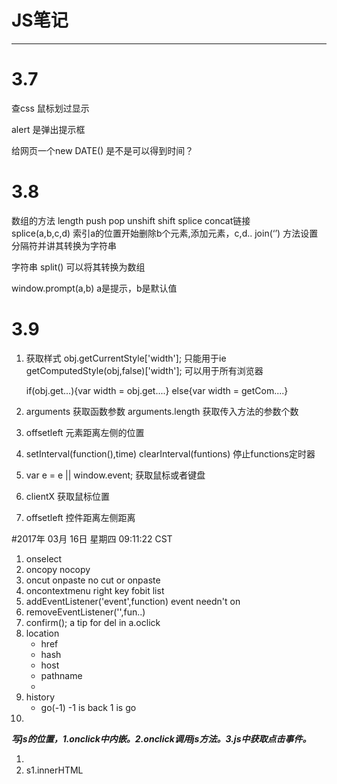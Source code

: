# JS笔记
----------
# 3.7 

查css 鼠标划过显示

alert	是弹出提示框

给网页一个new DATE() 是不是可以得到时间？

# 3.8

数组的方法 length  push  pop  unshift  shift  splice  concat链接    
	splice(a,b,c,d) 索引a的位置开始删除b个元素,添加元素，c,d..
	join(‘’) 方法设置分隔符并讲其转换为字符串

字符串	split() 可以将其转换为数组

window.prompt(a,b) a是提示，b是默认值

# 3.9

1. 获取样式
	obj.getCurrentStyle['width'];		只能用于ie
	getComputedStyle(obj,false)['width'];	可以用于所有浏览器

	if(obj.get...){var width = obj.get....}
	else{var width = getCom....}

2. arguments	获取函数参数
	arguments.length 获取传入方法的参数个数

3. offsetleft 元素距离左侧的位置

4. setInterval(function(),time)
    clearInterval(funtions) 停止functions定时器

5. var e = e || window.event;
    获取鼠标或者键盘

6. clientX 获取鼠标位置

7. offsetleft 控件距离左侧距离


#2017年 03月 16日 星期四 09:11:22 CST

1. onselect
2. oncopy		nocopy
3. oncut onpaste	no cut or onpaste
4. oncontextmenu	right key  fobit list
5. addEventListener('event',function)	event needn't on
6. removeEventListener('',fun..)
7. confirm();		a tip for del in a.oclick
8. location
    + href
    + hash
    + host
    + pathname
    + 
9. history
    + go(-1)	-1 is back	1 is go
10. 


***写js的位置，1.onclick中内嵌。2.onclick调用js方法。3.js中获取点击事件。***


1. <option>  <select>
2. s1.innerHTML
